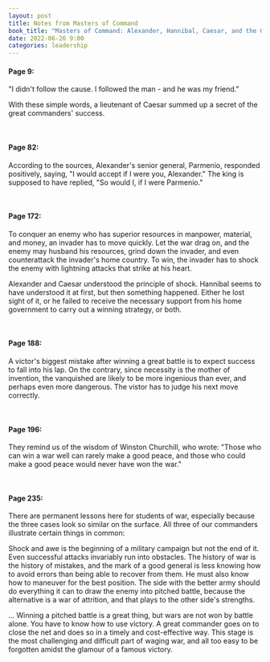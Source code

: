 ```yaml
---
layout: post
title: Notes from Masters of Command
book_title: "Masters of Command: Alexander, Hannibal, Caesar, and the Genius of Leadership"
date: 2022-06-26 9:00
categories: leadership
---
```


#### Page 9: ###
"I didn't follow the cause. I followed the man - and he was my friend." 

With these simple words, a lieutenant of Caesar summed up a secret of the great commanders' success.

<br>

#### Page 82: ###
According to the sources, Alexander's senior general, Parmenio, responded positively, saying, "I would accept if I were you, Alexander." The king is supposed to have replied, "So would I, if I were Parmenio."

<br>

#### Page 172: ###
To conquer an enemy who has superior resources in manpower, material, and money, an invader has to move quickly. Let the war drag on, and the enemy may husband his resources, grind down the invader, and even counterattack the invader's home country. To win, the invader has to shock the enemy with lightning attacks that strike at his heart. 

Alexander and Caesar understood the principle of shock. Hannibal seems to have understood it at first, but then something happened. Either he lost sight of it, or he failed to receive the necessary support from his home government to carry out a winning strategy, or both.

<br>

#### Page 188: ###
A victor's biggest mistake after winning a great battle is to expect success to fall into his lap. On the contrary, since necessity is the mother of invention, the vanquished are likely to be more ingenious than ever, and perhaps even more dangerous. The vistor has to judge his next move correctly. 

<br>

#### Page 196: ###
They remind us of the wisdom of Winston Churchill, who wrote: "Those who can win a war well can rarely make a good peace, and those who could make a good peace would never have won the war."

<br>

#### Page 235: ###
There are permanent lessons here for students of war, especially because the three cases look so similar on the surface. All three of our commanders illustrate certain things in common:

Shock and awe is the beginning of a military campaign but not the end of it. Even successful attacks invariably run into obstacles. The history of war is the history of mistakes, and the mark of a good general is less knowing how to avoid errors than being able to recover from them. He must also know how to maneuver for the best position. The side with the better army should do everything it can to draw the enemy into pitched battle, because the alternative is a war of attrition, and that plays to the other side's strengths. 

... Winning a pitched battle is a great thing, but wars are not won by battle alone. You have to know how to use victory. A great commander goes on to close the net and does so in a timely and cost-effective way. This stage is the most challenging and difficult part of waging war, and all too easy to be forgotten amidst the glamour of a famous victory. 

<br>
